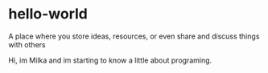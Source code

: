 # hello-world
A place where you store ideas, resources, or even share and discuss things with others

Hi, im Milka and im starting to know a little about programing.
